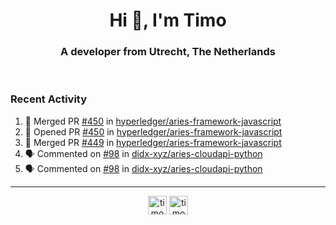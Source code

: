 <h1 align="center">Hi 👋, I'm Timo</h1>
<h3 align="center">A developer from Utrecht, The Netherlands</h3>
<br/>
<!-- https://github.com/rahuldkjain/github-profile-readme-generator --!>

<!--  <p align="left"><img src="https://github-readme-stats.vercel.app/api?username=timoglastra&show_icons=true&count_private=true&" alt="timoglastra" /></p> --!>

<!--
Github language stats
<p align="left"><img src="https://github-readme-stats.vercel.app/api/top-langs/?username=timoglastra&layout=compact" alt="timoglastra" /><p>
-->

<!-- Codestats language stats -->
<!-- <p align="left"><img src="https://codestats-readme.vercel.app/api/top-langs/?username=timoglastra&layout=compact&language_count=12" alt="timoglastra" /><p>    --!>
  
<h3>Recent Activity</h3>

<!--START_SECTION:activity-->
1. 🎉 Merged PR [#450](https://github.com/hyperledger/aries-framework-javascript/pull/450) in [hyperledger/aries-framework-javascript](https://github.com/hyperledger/aries-framework-javascript)
2. 💪 Opened PR [#450](https://github.com/hyperledger/aries-framework-javascript/pull/450) in [hyperledger/aries-framework-javascript](https://github.com/hyperledger/aries-framework-javascript)
3. 🎉 Merged PR [#449](https://github.com/hyperledger/aries-framework-javascript/pull/449) in [hyperledger/aries-framework-javascript](https://github.com/hyperledger/aries-framework-javascript)
4. 🗣 Commented on [#98](https://github.com/didx-xyz/aries-cloudapi-python/issues/98) in [didx-xyz/aries-cloudapi-python](https://github.com/didx-xyz/aries-cloudapi-python)
5. 🗣 Commented on [#98](https://github.com/didx-xyz/aries-cloudapi-python/issues/98) in [didx-xyz/aries-cloudapi-python](https://github.com/didx-xyz/aries-cloudapi-python)
<!--END_SECTION:activity-->

---

<p align="center">
<a href="https://twitter.com/timoglastra" target="blank"><img align="center" src="https://cdn.jsdelivr.net/npm/simple-icons@3.0.1/icons/twitter.svg" alt="timoglastra" height="30" width="30" /></a>
<a href="https://linkedin.com/in/timoglastra" target="blank"><img align="center" src="https://cdn.jsdelivr.net/npm/simple-icons@3.0.1/icons/linkedin.svg" alt="timoglastra" height="30" width="30" /></a>
</p>



